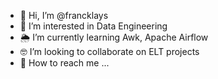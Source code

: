 - 👋 Hi, I’m @francklays
- 👀 I’m interested in Data Engineering
- 🌦 I’m currently learning Awk, Apache Airflow
- 🤓 I’m looking to collaborate on ELT projects
- 📠 How to reach me ...

<!---
francklays/francklays is a ✨ special ✨ repository because its `README.md` (this file) appears on your GitHub profile.
You can click the Preview link to take a look at your changes.
--->
